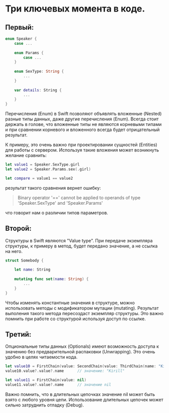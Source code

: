 # Три ключевых момента в коде.  


## Первый:  
```swift
enum Speaker {
    case ...
    
    enum Params {
        case ...
    }
    
    enum SexType: String {
        ...
    }
    
	var details: String {
        ...
    }
}
```

Перечисления (Enum) в Swift позволяют объявлять вложенные (Nested) разные типы данных, даже другие перечисления (Enum). Всегда стоит держать в голове, что вложенные типы не являются корневыми типами и при сравнении корневого и вложенного всегда будет отрицательный результат.

К примеру, это очень важно при проектировании сущностей (Entities) для работы с сервером. Используя такие вложения может возникнуть желание сравнить:

```swift
let value1 = Speaker.SexType.girl
let value2 = Speaker.Params.sex(.girl)

let compare = value1 == value2
```

результат такого сравнения вернет ошибку:

> Binary operator '==' cannot be applied to operands of type 'Speaker.SexType' and 'Speaker.Params'

что говорит нам о различии типов параметров.


## Второй:  

Структуры в Swift являются "Value type". При передаче экземпляра структуры, к примеру в метод, будет передано значение, а не ссылка на него.

```swift
struct Somebody {
    
    let name: String
    
    mutating func set(name: String) {
        ...
    }
}
```

Чтобы изменять константные значения в структуре, можно использовать методы с модификатором мутации (mutating). Результат выполения такого метода пересоздаст экземпляр структуры. Это важно помнить при работе со структурой используя доступ по ссылке.


## Третий:  

Опциональные типы данных (Optionals) имеют возможность доступа к значению без предварительной распаковки (Unwrapping). Это очень удобно в целях читаемости кода.

```swift
let value10 = FirstChain(value: SecondChain(value: ThirdChain(name: "Kirill")))
value10.value?.value?.name		// значение: "Kirill"

let value11 = FirstChain(value: nil)
value11.value?.value?.name		// значение nil
```

Важно помнить, что в длительных цепочках значение nil может быть взято с любого уровня цепи. Использование длительных цепочек может сильно затруднить отладку (Debug).